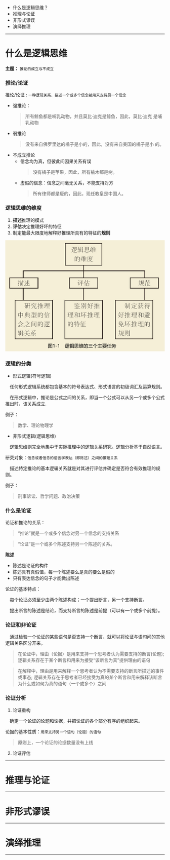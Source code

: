 

+ 什么是逻辑思维？
+ 推理与论证
+ 非形式谬误
+ 演绎推理

---

# 什么是逻辑思维

**主题：** `推论的成立与不成立`

### 推论/论证

推论/论证 : `一种逻辑关系，描述一个或多个信念被用来支持另一个信念`

+ 强推论：
  > 所有鲸鱼都是哺乳动物，并且莫比·迪克是鲸鱼，因此，莫比·迪克
是哺乳动物
+ 弱推论
  > 没有来自佛罗里达的橘子是小的，因此，没有来自美国的橘子是小
的。
+ 不成立推论
  + 信念均为真，但彼此间因果关系有误
    > 没有橘子是苹果，因此，所有榆木都是树。
  + 虚假的信念：信念之间毫无关系，不能支持对方
    > 所有律师都是瘦的，因此，现任教皇是中国人。

### 逻辑思维的维度

1. **描述**推理的模式
2. **评估**决定推理好坏的特征
3. 制定能最大限度地解释好推理所具有的特征的**规则**

![](img/逻辑思维的三个主要任务.png)

### 逻辑的分类

+ 形式逻辑(符号逻辑)

&emsp;任何形式逻辑系统都包含基本的符号表达式、形式语言的初级词汇及运算规则。

&emsp;在形式逻辑中，推论是公式之间的关系，即当一个公式可以从另一个或多个公式推出时，该关系成立.

例子：
> 数学、理论物理学

+ 非形式逻辑(逻辑思维)

&emsp;逻辑思维则完全地集中于实际推理中的逻辑关系研究。逻辑分析基于自然语言。

研究对象：`信念或者信念的语言学表达（即陈述）之间的推理关系`

&emsp;描述特定推论的基本逻辑关系就是对其进行评估并确定是否符合有效推理的规则。

例子：
> 刑事诉讼、哲学问题、政治决策

### 什么是论证

论证和推论的关系：

> “推论”就是一个或多个信念对另一个信念的支持关系

> “论证”是一个或多个陈述支持另一个陈述的关系。

**陈述**
+ 陈述是论证的构件
+ 陈述具有真假值，每一个陈述要么是真的要么是假的
+ 只有表达信念的句子才能做出陈述

论证的基本特点：

&emsp;每个论证必须至少由两个陈述构成；一个提出断言，另一个支持断言。

&emsp;提出断言的陈述是结论，而支持断言的陈述是前提（可以有一个或多个前提）。

### 论证和非论证

&emsp;通过检验一个论证的某些语句是否支持一个断言，就可以将论证与语句间的其他逻辑关系区分开来。

> 在论证中，理由（论据）是用来支持一个思考者认为需要支持的断言(论题); 
> 逻辑关系存在于某个断言和用来为接受“该断言为真”提供理由的语句

> 在解释中，理由是用来解释一个思考者认为不需要支持的断言所描述的事件或事态;
> 逻辑关系存在于思考者已经接受为真的某个断言和用来解释该断言为什么或如何为真的语句（一个或多个）之间

### 论证分析

1. 论证重构

&emsp;确定一个论证的论题和论据，并把论证的各个部分有序的组织起来。

论据的基本性质：`用来支持另一个语句（论题）的语句`

> 原则上，一个论证的论据数量没有上线

2. 论证评估


---

# 推理与论证

---

# 非形式谬误

---

# 演绎推理

---